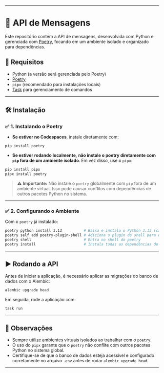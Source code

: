 ***

# 📡 API de Mensagens

Este repositório contém a API de mensagens, desenvolvida com Python e gerenciada com [Poetry](https://python-poetry.org/), focando em um ambiente isolado e organizado para dependências.

## 🚀 Requisitos

* Python (a versão será gerenciada pelo Poetry)
* [Poetry](https://python-poetry.org/)
* `pipx` (recomendado para instalações locais)
* [Task](https://taskfile.dev/) para gerenciamento de comandos

***

## 🛠️ Instalação

### ✅ 1. Instalando o Poetry

* **Se estiver no Codespaces**, instale diretamente com:

```bash
pip install poetry
```

* **Se estiver rodando localmente**, **não instale o poetry diretamente com `pip` fora de um ambiente isolado**. Em vez disso, use o `pipx`:

```bash
pip install pipx
pipx install poetry
```

> ⚠️ **Importante:** Não instale o `poetry` globalmente com `pip` fora de um ambiente virtual. Isso pode causar conflitos com dependências de outros pacotes Python no sistema.

---

### ✅ 2. Configurando o Ambiente

Com o `poetry` já instalado:

```bash
poetry python install 3.13          # Baixa e instala o Python 3.13 (caso necessário)
poetry self add poetry-plugin-shell # Adiciona o plugin do shell para o poetry
poetry shell                        # Entra no shell do poetry
poetry install                      # Instala todas as dependências do projeto
```

---

## ▶️ Rodando a API

Antes de iniciar a aplicação, é necessário aplicar as migrações do banco de dados com o Alembic:

```bash
alembic upgrade head
```

Em seguida, rode a aplicação com:

```bash
task run
```

---

## 📌 Observações

* Sempre utilize ambientes virtuais isolados ao trabalhar com o `poetry`.
* O uso do `pipx` garante que o `poetry` não conflite com outros pacotes Python no sistema global.
* Certifique-se de que o banco de dados esteja acessível e configurado corretamente no arquivo `.env` antes de rodar `alembic upgrade head`.

---
